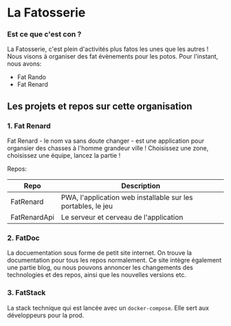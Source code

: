 # La Fatosserie
### Est ce que c'est con ?

La Fatosserie, c'est plein d'activités plus fatos les unes que les autres !
Nous visons à organiser des fat évènements pour les potos. Pour l'instant, nous avons:

- Fat Rando
- Fat Renard

## Les projets et repos sur cette organisation

### 1. Fat Renard

Fat Renard - le nom va sans doute changer - est une application pour organsier des chasses à l'homme grandeur ville ! Choisissez une zone, choisissez une équipe, lancez la partie ! 

Repos:

| Repo | Description |
|---|---|
| FatRenard | PWA, l'application web installable sur les portables, le jeu |
| FatRenardApi | Le serveur et cerveau de l'application |

### 2. FatDoc

La docuementation sous forme de petit site internet.
On trouve la documentation pour tous les repos normalement.
Ce site intègre également une partie blog, ou nous pouvons annoncer les changements des technologies et des repos, ainsi que les nouvelles versions etc.

### 3. FatStack

La stack technique qui est lancée avec un `docker-compose`. Elle sert aux développeurs pour la prod. 